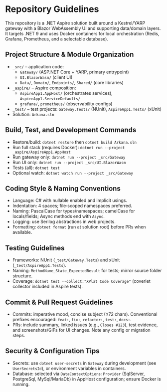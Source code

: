 # Repository Guidelines

This repository is a .NET Aspire solution built around a Kestrel/YARP gateway with a Blazor WebAssembly UI and supporting data/domain layers. It targets .NET 9 and uses Docker containers for local orchestration (Redis, Grafana, Prometheus, and a selectable database).

## Project Structure & Module Organization
- `_src/` – application code:
  - `Gateway/` (ASP.NET Core + YARP, primary entrypoint)
  - `UI.BlazorWasm/` (client UI)
  - `Data/`, `Domain/`, `Endpoints/`, `Shared/` (core libraries)
- `_aspire/` – Aspire composition:
  - `AspireApp1.AppHost/` (orchestrates services), `AspireApp1.ServiceDefaults/`
  - `grafana/`, `prometheus/` (observability configs)
- `_test/` – test projects: `Gateway.Tests/` (NUnit), `AspireApp1.Tests/` (xUnit)
- Solution: `Arkana.sln`

## Build, Test, and Development Commands
- Restore/build: `dotnet restore` then `dotnet build Arkana.sln`
- Run full stack (requires Docker): `dotnet run --project _aspire/AspireApp1.AppHost`
- Run gateway only: `dotnet run --project _src/Gateway`
- Run UI only: `dotnet run --project _src/UI.BlazorWasm`
- Tests (all): `dotnet test`
- Optional watch: `dotnet watch run --project _src/Gateway`

## Coding Style & Naming Conventions
- Language: C# with nullable enabled and implicit usings.
- Indentation: 4 spaces; file‑scoped namespaces preferred.
- Naming: PascalCase for types/namespaces; camelCase for locals/fields; Async methods end with `Async`.
- Logging: use Serilog abstractions in web projects.
- Formatting: `dotnet format` (run at solution root) before PRs when available.

## Testing Guidelines
- Frameworks: NUnit (`_test/Gateway.Tests`) and xUnit (`_test/AspireApp1.Tests`).
- Naming: `MethodName_State_ExpectedResult` for tests; mirror source folder structure.
- Coverage: `dotnet test --collect:"XPlat Code Coverage"` (coverlet collector included in Aspire tests).

## Commit & Pull Request Guidelines
- Commits: imperative mood, concise subject (≤72 chars). Conventional prefixes encouraged: `feat:`, `fix:`, `refactor:`, `test:`, `docs:`.
- PRs: include summary, linked issues (e.g., `Closes #123`), test evidence, and screenshots/GIFs for UI changes. Note any config or migration steps.

## Security & Configuration Tips
- Secrets: use `dotnet user-secrets` in `Gateway` during development (see `UserSecretsId`), or environment variables in containers.
- Database: selected via `DataContextOptions:Provider` (SqlServer, PostgreSql, MySql/MariaDb) in AppHost configuration; ensure Docker is running.

